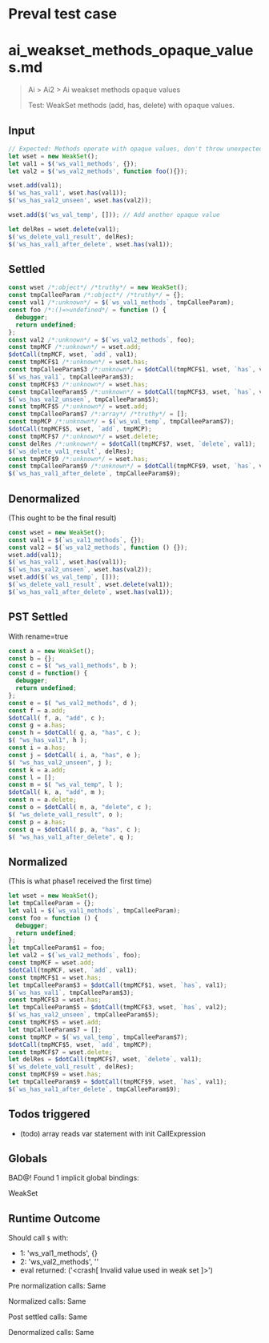 # Preval test case

# ai_weakset_methods_opaque_values.md

> Ai > Ai2 > Ai weakset methods opaque values
>
> Test: WeakSet methods (add, has, delete) with opaque values.

## Input

`````js filename=intro
// Expected: Methods operate with opaque values, don't throw unexpectedly.
let wset = new WeakSet();
let val1 = $('ws_val1_methods', {});
let val2 = $('ws_val2_methods', function foo(){});

wset.add(val1);
$('ws_has_val1', wset.has(val1));
$('ws_has_val2_unseen', wset.has(val2));

wset.add($('ws_val_temp', [])); // Add another opaque value

let delRes = wset.delete(val1);
$('ws_delete_val1_result', delRes);
$('ws_has_val1_after_delete', wset.has(val1));
`````


## Settled


`````js filename=intro
const wset /*:object*/ /*truthy*/ = new WeakSet();
const tmpCalleeParam /*:object*/ /*truthy*/ = {};
const val1 /*:unknown*/ = $(`ws_val1_methods`, tmpCalleeParam);
const foo /*:()=>undefined*/ = function () {
  debugger;
  return undefined;
};
const val2 /*:unknown*/ = $(`ws_val2_methods`, foo);
const tmpMCF /*:unknown*/ = wset.add;
$dotCall(tmpMCF, wset, `add`, val1);
const tmpMCF$1 /*:unknown*/ = wset.has;
const tmpCalleeParam$3 /*:unknown*/ = $dotCall(tmpMCF$1, wset, `has`, val1);
$(`ws_has_val1`, tmpCalleeParam$3);
const tmpMCF$3 /*:unknown*/ = wset.has;
const tmpCalleeParam$5 /*:unknown*/ = $dotCall(tmpMCF$3, wset, `has`, val2);
$(`ws_has_val2_unseen`, tmpCalleeParam$5);
const tmpMCF$5 /*:unknown*/ = wset.add;
const tmpCalleeParam$7 /*:array*/ /*truthy*/ = [];
const tmpMCP /*:unknown*/ = $(`ws_val_temp`, tmpCalleeParam$7);
$dotCall(tmpMCF$5, wset, `add`, tmpMCP);
const tmpMCF$7 /*:unknown*/ = wset.delete;
const delRes /*:unknown*/ = $dotCall(tmpMCF$7, wset, `delete`, val1);
$(`ws_delete_val1_result`, delRes);
const tmpMCF$9 /*:unknown*/ = wset.has;
const tmpCalleeParam$9 /*:unknown*/ = $dotCall(tmpMCF$9, wset, `has`, val1);
$(`ws_has_val1_after_delete`, tmpCalleeParam$9);
`````


## Denormalized
(This ought to be the final result)

`````js filename=intro
const wset = new WeakSet();
const val1 = $(`ws_val1_methods`, {});
const val2 = $(`ws_val2_methods`, function () {});
wset.add(val1);
$(`ws_has_val1`, wset.has(val1));
$(`ws_has_val2_unseen`, wset.has(val2));
wset.add($(`ws_val_temp`, []));
$(`ws_delete_val1_result`, wset.delete(val1));
$(`ws_has_val1_after_delete`, wset.has(val1));
`````


## PST Settled
With rename=true

`````js filename=intro
const a = new WeakSet();
const b = {};
const c = $( "ws_val1_methods", b );
const d = function() {
  debugger;
  return undefined;
};
const e = $( "ws_val2_methods", d );
const f = a.add;
$dotCall( f, a, "add", c );
const g = a.has;
const h = $dotCall( g, a, "has", c );
$( "ws_has_val1", h );
const i = a.has;
const j = $dotCall( i, a, "has", e );
$( "ws_has_val2_unseen", j );
const k = a.add;
const l = [];
const m = $( "ws_val_temp", l );
$dotCall( k, a, "add", m );
const n = a.delete;
const o = $dotCall( n, a, "delete", c );
$( "ws_delete_val1_result", o );
const p = a.has;
const q = $dotCall( p, a, "has", c );
$( "ws_has_val1_after_delete", q );
`````


## Normalized
(This is what phase1 received the first time)

`````js filename=intro
let wset = new WeakSet();
let tmpCalleeParam = {};
let val1 = $(`ws_val1_methods`, tmpCalleeParam);
const foo = function () {
  debugger;
  return undefined;
};
let tmpCalleeParam$1 = foo;
let val2 = $(`ws_val2_methods`, foo);
const tmpMCF = wset.add;
$dotCall(tmpMCF, wset, `add`, val1);
const tmpMCF$1 = wset.has;
let tmpCalleeParam$3 = $dotCall(tmpMCF$1, wset, `has`, val1);
$(`ws_has_val1`, tmpCalleeParam$3);
const tmpMCF$3 = wset.has;
let tmpCalleeParam$5 = $dotCall(tmpMCF$3, wset, `has`, val2);
$(`ws_has_val2_unseen`, tmpCalleeParam$5);
const tmpMCF$5 = wset.add;
let tmpCalleeParam$7 = [];
const tmpMCP = $(`ws_val_temp`, tmpCalleeParam$7);
$dotCall(tmpMCF$5, wset, `add`, tmpMCP);
const tmpMCF$7 = wset.delete;
let delRes = $dotCall(tmpMCF$7, wset, `delete`, val1);
$(`ws_delete_val1_result`, delRes);
const tmpMCF$9 = wset.has;
let tmpCalleeParam$9 = $dotCall(tmpMCF$9, wset, `has`, val1);
$(`ws_has_val1_after_delete`, tmpCalleeParam$9);
`````


## Todos triggered


- (todo) array reads var statement with init CallExpression


## Globals


BAD@! Found 1 implicit global bindings:

WeakSet


## Runtime Outcome


Should call `$` with:
 - 1: 'ws_val1_methods', {}
 - 2: 'ws_val2_methods', '<function>'
 - eval returned: ('<crash[ Invalid value used in weak set ]>')

Pre normalization calls: Same

Normalized calls: Same

Post settled calls: Same

Denormalized calls: Same
